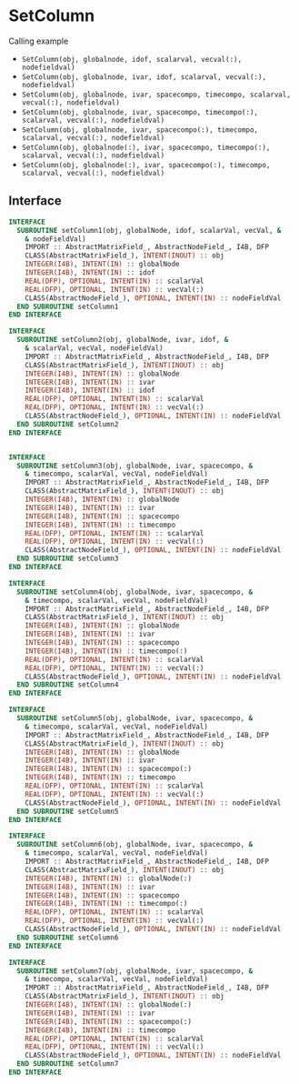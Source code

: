# SetColumn

Calling example

- `SetColumn(obj, globalnode, idof, scalarval, vecval(:), nodefieldval)`
- `SetColumn(obj, globalnode, ivar, idof, scalarval, vecval(:), nodefieldval)`
- `SetColumn(obj, globalnode, ivar, spacecompo, timecompo, scalarval, vecval(:), nodefieldval)`
- `SetColumn(obj, globalnode, ivar, spacecompo, timecompo(:), scalarval, vecval(:), nodefieldval)`
- `SetColumn(obj, globalnode, ivar, spacecompo(:), timecompo, scalarval, vecval(:), nodefieldval)`
- `SetColumn(obj, globalnode(:), ivar, spacecompo, timecompo(:), scalarval, vecval(:), nodefieldval)`
- `SetColumn(obj, globalnode(:), ivar, spacecompo(:), timecompo, scalarval, vecval(:), nodefieldval)`


## Interface

```fortran
INTERFACE
  SUBROUTINE setColumn1(obj, globalNode, idof, scalarVal, vecVal, &
    & nodeFieldVal)
    IMPORT :: AbstractMatrixField_, AbstractNodeField_, I4B, DFP
    CLASS(AbstractMatrixField_), INTENT(INOUT) :: obj
    INTEGER(I4B), INTENT(IN) :: globalNode
    INTEGER(I4B), INTENT(IN) :: idof
    REAL(DFP), OPTIONAL, INTENT(IN) :: scalarVal
    REAL(DFP), OPTIONAL, INTENT(IN) :: vecVal(:)
    CLASS(AbstractNodeField_), OPTIONAL, INTENT(IN) :: nodeFieldVal
  END SUBROUTINE setColumn1
END INTERFACE
```

```fortran
INTERFACE
  SUBROUTINE setColumn2(obj, globalNode, ivar, idof, &
    & scalarVal, vecVal, nodeFieldVal)
    IMPORT :: AbstractMatrixField_, AbstractNodeField_, I4B, DFP
    CLASS(AbstractMatrixField_), INTENT(INOUT) :: obj
    INTEGER(I4B), INTENT(IN) :: globalNode
    INTEGER(I4B), INTENT(IN) :: ivar
    INTEGER(I4B), INTENT(IN) :: idof
    REAL(DFP), OPTIONAL, INTENT(IN) :: scalarVal
    REAL(DFP), OPTIONAL, INTENT(IN) :: vecVal(:)
    CLASS(AbstractNodeField_), OPTIONAL, INTENT(IN) :: nodeFieldVal
  END SUBROUTINE setColumn2
END INTERFACE

```

```fortran

INTERFACE
  SUBROUTINE setColumn3(obj, globalNode, ivar, spacecompo, &
    & timecompo, scalarVal, vecVal, nodeFieldVal)
    IMPORT :: AbstractMatrixField_, AbstractNodeField_, I4B, DFP
    CLASS(AbstractMatrixField_), INTENT(INOUT) :: obj
    INTEGER(I4B), INTENT(IN) :: globalNode
    INTEGER(I4B), INTENT(IN) :: ivar
    INTEGER(I4B), INTENT(IN) :: spacecompo
    INTEGER(I4B), INTENT(IN) :: timecompo
    REAL(DFP), OPTIONAL, INTENT(IN) :: scalarVal
    REAL(DFP), OPTIONAL, INTENT(IN) :: vecVal(:)
    CLASS(AbstractNodeField_), OPTIONAL, INTENT(IN) :: nodeFieldVal
  END SUBROUTINE setColumn3
END INTERFACE

```

```fortran
INTERFACE
  SUBROUTINE setColumn4(obj, globalNode, ivar, spacecompo, &
    & timecompo, scalarVal, vecVal, nodeFieldVal)
    IMPORT :: AbstractMatrixField_, AbstractNodeField_, I4B, DFP
    CLASS(AbstractMatrixField_), INTENT(INOUT) :: obj
    INTEGER(I4B), INTENT(IN) :: globalNode
    INTEGER(I4B), INTENT(IN) :: ivar
    INTEGER(I4B), INTENT(IN) :: spacecompo
    INTEGER(I4B), INTENT(IN) :: timecompo(:)
    REAL(DFP), OPTIONAL, INTENT(IN) :: scalarVal
    REAL(DFP), OPTIONAL, INTENT(IN) :: vecVal(:)
    CLASS(AbstractNodeField_), OPTIONAL, INTENT(IN) :: nodeFieldVal
  END SUBROUTINE setColumn4
END INTERFACE

```

```fortran
INTERFACE
  SUBROUTINE setColumn5(obj, globalNode, ivar, spacecompo, &
    & timecompo, scalarVal, vecVal, nodeFieldVal)
    IMPORT :: AbstractMatrixField_, AbstractNodeField_, I4B, DFP
    CLASS(AbstractMatrixField_), INTENT(INOUT) :: obj
    INTEGER(I4B), INTENT(IN) :: globalNode
    INTEGER(I4B), INTENT(IN) :: ivar
    INTEGER(I4B), INTENT(IN) :: spacecompo(:)
    INTEGER(I4B), INTENT(IN) :: timecompo
    REAL(DFP), OPTIONAL, INTENT(IN) :: scalarVal
    REAL(DFP), OPTIONAL, INTENT(IN) :: vecVal(:)
    CLASS(AbstractNodeField_), OPTIONAL, INTENT(IN) :: nodeFieldVal
  END SUBROUTINE setColumn5
END INTERFACE

```

```fortran
INTERFACE
  SUBROUTINE setColumn6(obj, globalNode, ivar, spacecompo, &
    & timecompo, scalarVal, vecVal, nodeFieldVal)
    IMPORT :: AbstractMatrixField_, AbstractNodeField_, I4B, DFP
    CLASS(AbstractMatrixField_), INTENT(INOUT) :: obj
    INTEGER(I4B), INTENT(IN) :: globalNode(:)
    INTEGER(I4B), INTENT(IN) :: ivar
    INTEGER(I4B), INTENT(IN) :: spacecompo
    INTEGER(I4B), INTENT(IN) :: timecompo(:)
    REAL(DFP), OPTIONAL, INTENT(IN) :: scalarVal
    REAL(DFP), OPTIONAL, INTENT(IN) :: vecVal(:)
    CLASS(AbstractNodeField_), OPTIONAL, INTENT(IN) :: nodeFieldVal
  END SUBROUTINE setColumn6
END INTERFACE

```

```fortran
INTERFACE
  SUBROUTINE setColumn7(obj, globalNode, ivar, spacecompo, &
    & timecompo, scalarVal, vecVal, nodeFieldVal)
    IMPORT :: AbstractMatrixField_, AbstractNodeField_, I4B, DFP
    CLASS(AbstractMatrixField_), INTENT(INOUT) :: obj
    INTEGER(I4B), INTENT(IN) :: globalNode(:)
    INTEGER(I4B), INTENT(IN) :: ivar
    INTEGER(I4B), INTENT(IN) :: spacecompo(:)
    INTEGER(I4B), INTENT(IN) :: timecompo
    REAL(DFP), OPTIONAL, INTENT(IN) :: scalarVal
    REAL(DFP), OPTIONAL, INTENT(IN) :: vecVal(:)
    CLASS(AbstractNodeField_), OPTIONAL, INTENT(IN) :: nodeFieldVal
  END SUBROUTINE setColumn7
END INTERFACE
```
